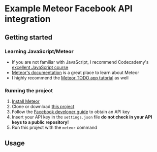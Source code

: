 # Example Meteor Facebook API integration

## Getting started

### Learning JavaScript/Meteor
- If you are not familiar with JavaScript, I recommend Codecademy's [excellent JavaScript course](https://www.codecademy.com/learn/javascript)
- [Meteor's documentation](https://docs.meteor.com/) is a great place to learn about Meteor
- I highly recommend the [Meteor TODO app tutorial](https://www.meteor.com/tutorials/blaze/creating-an-app) as well

### Running the project
1. [Install Meteor](https://www.meteor.com/install)
2. Clone or download [this project](https://github.com/macsj200/meteor-facebook-api-example)
3. Follow the [Facebook developer guide](https://developers.facebook.com/docs/pages/getting-started) to obtain an API key
4. Insert your API key in the `settings.json` file **do not check in your API keys to a public repository!**
5. Run this project with the `meteor` command

## Usage

